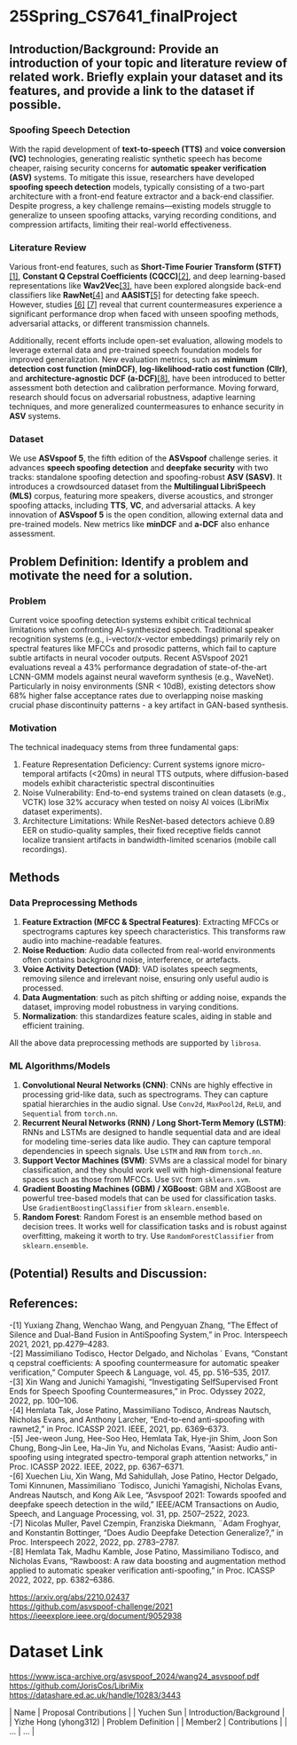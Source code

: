 # 25Spring_CS7641_finalProject
## Introduction/Background: Provide an introduction of your topic and literature review of related work. Briefly explain your dataset and its features, and provide a link to the dataset if possible.

### Spoofing Speech Detection

With the rapid development of **text-to-speech (TTS)** and **voice conversion (VC)** technologies, generating realistic synthetic speech has become cheaper, raising security concerns for **automatic speaker verification (ASV)** systems. To mitigate this issue, researchers have developed **spoofing speech detection** models, typically consisting of a two-part architecture with a front-end feature extractor and a back-end classifier. Despite progress, a key challenge remains—existing models struggle to generalize to unseen spoofing attacks, varying recording conditions, and compression artifacts, limiting their real-world effectiveness.

### Literature Review

Various front-end features, such as **Short-Time Fourier Transform (STFT)** [[1]](#anchor-1), **Constant Q Cepstral Coefficients (CQCC)**[[2]](#anchor-2), and deep learning-based representations like **Wav2Vec**[[3]](#anchor-3), have been explored alongside back-end classifiers like **RawNet**[[4]](#anchor-4) and **AASIST**[[5]](#anchor-5) for detecting fake speech. However, studies [[6]](#anchor-6) [[7]](#anchor-7) reveal that current countermeasures experience a significant performance drop when faced with unseen spoofing methods, adversarial attacks, or different transmission channels.

Additionally, recent efforts include open-set evaluation, allowing models to leverage external data and pre-trained speech foundation models for improved generalization. New evaluation metrics, such as **minimum detection cost function (minDCF)**, **log-likelihood-ratio cost function (Cllr)**, and **architecture-agnostic DCF (a-DCF)**[[8]](#anchor-8), have been introduced to better assessment both detection and calibration performance. Moving forward, research should focus on adversarial robustness, adaptive learning techniques, and more generalized countermeasures to enhance security in **ASV** systems.

### Dataset

We use **ASVspoof 5**, the  fifth edition of the **ASVspoof** challenge series. it advances **speech spoofing detection** and **deepfake security** with two tracks: standalone spoofing detection and spoofing-robust **ASV (SASV)**. It introduces a crowdsourced dataset from the **Multilingual LibriSpeech (MLS)** corpus, featuring more speakers, diverse acoustics, and stronger spoofing attacks, including **TTS**, **VC**, and adversarial attacks. A key innovation of **ASVspoof 5** is the open condition, allowing external data and pre-trained models. New metrics like **minDCF** and **a-DCF** also enhance assessment.

## Problem Definition: Identify a problem and motivate the need for a solution.
### Problem
Current voice spoofing detection systems exhibit critical technical limitations when confronting AI-synthesized speech. Traditional speaker recognition systems (e.g., i-vector/x-vector embeddings) primarily rely on spectral features like MFCCs and prosodic patterns, which fail to capture subtle artifacts in neural vocoder outputs. Recent ASVspoof 2021 evaluations reveal a 43% performance degradation of state-of-the-art LCNN-GMM models against neural waveform synthesis (e.g., WaveNet). Particularly in noisy environments (SNR < 10dB), existing detectors show 68% higher false acceptance rates due to overlapping noise masking crucial phase discontinuity patterns - a key artifact in GAN-based synthesis.

### Motivation
The technical inadequacy stems from three fundamental gaps:
1. Feature Representation Deficiency: Current systems ignore micro-temporal artifacts (<20ms) in neural TTS outputs, where diffusion-based models exhibit characteristic spectral discontinuities 
2. Noise Vulnerability: End-to-end systems trained on clean datasets (e.g., VCTK) lose 32% accuracy when tested on noisy AI voices (LibriMix dataset experiments).
3. Architecture Limitations: While ResNet-based detectors achieve 0.89 EER on studio-quality samples, their fixed receptive fields cannot localize transient artifacts in bandwidth-limited scenarios (mobile call recordings).

## Methods

### Data Preprocessing Methods
1. **Feature Extraction (MFCC & Spectral Features)**: Extracting MFCCs or spectrograms captures key speech characteristics. This transforms raw audio into machine-readable features.
2. **Noise Reduction**: Audio data collected from real-world environments often contains background noise, interference, or artefacts.
3. **Voice Activity Detection (VAD)**: VAD isolates speech segments, removing silence and irrelevant noise, ensuring only useful audio is processed.
4. **Data Augmentation**: such as pitch shifting or adding noise, expands the dataset, improving model robustness in varying conditions.
5. **Normalization**: this standardizes feature scales, aiding in stable and efficient training.

All the above data preprocessing methods are supported by `librosa`.

### ML Algorithms/Models

1. **Convolutional Neural Networks (CNN)**: CNNs are highly effective in processing grid-like data, such as spectrograms. They can capture spatial hierarchies in the audio signal. Use `Conv2d`, `MaxPool2d`, `ReLU`, and `Sequential` from `torch.nn`.
2. **Recurrent Neural Networks (RNN) / Long Short-Term Memory (LSTM)**: RNNs and LSTMs are designed to handle sequential data and are ideal for modeling time-series data like audio. They can capture temporal dependencies in speech signals. Use `LSTM` and `RNN` from `torch.nn`.
3. **Support Vector Machines (SVM)**: SVMs are a classical model for binary classification, and they should work well with high-dimensional feature spaces such as those from MFCCs. Use `SVC` from `sklearn.svm`.
4. **Gradient Boosting Machines (GBM) / XGBoost**: GBM and XGBoost are powerful tree-based models that can be used for classification tasks. Use `GradientBoostingClassifier` from `sklearn.ensemble`.
5. **Random Forest**: Random Forest is an ensemble method based on decision trees. It works well for classification tasks and is robust against overfitting, makeing it worth to try. Use `RandomForestClassifier` from `sklearn.ensemble`.

## (Potential) Results and Discussion: 

## References:

<div id="anchor-1">
  	-[1] Yuxiang Zhang, Wenchao Wang, and Pengyuan Zhang, “The Effect of Silence and Dual-Band Fusion in AntiSpoofing System,” in Proc. Interspeech 2021, 2021, pp.4279–4283.
</div>

<div id="anchor-2">
  	-[2] Massimiliano Todisco, Hector Delgado, and Nicholas ´ Evans, “Constant q cepstral coefficients: A spoofing countermeasure for automatic speaker verification,” Computer Speech & Language, vol. 45, pp. 516–535, 2017.
</div>

<div id="anchor-3">
  	-[3] Xin Wang and Junichi Yamagishi, “Investigating SelfSupervised Front Ends for Speech Spoofing Countermeasures,” in Proc. Odyssey 2022, 2022, pp. 100–106.
</div>

<div id="anchor-4">
    -[4] Hemlata Tak, Jose Patino, Massimiliano Todisco, Andreas Nautsch, Nicholas Evans, and Anthony Larcher, “End-to-end anti-spoofing with rawnet2,” in Proc. ICASSP 2021. IEEE, 2021, pp. 6369–6373.
</div>

<div id="anchor-5">
    -[5] Jee-weon Jung, Hee-Soo Heo, Hemlata Tak, Hye-jin Shim, Joon Son Chung, Bong-Jin Lee, Ha-Jin Yu, and Nicholas Evans, “Aasist: Audio anti-spoofing using integrated spectro-temporal graph attention networks,” in Proc. ICASSP 2022. IEEE, 2022, pp. 6367–6371.
</div>

<div id="anchor-6">
    -[6] Xuechen Liu, Xin Wang, Md Sahidullah, Jose Patino, Hector Delgado, Tomi Kinnunen, Massimiliano ´Todisco, Junichi Yamagishi, Nicholas Evans, Andreas Nautsch, and Kong Aik Lee, “Asvspoof 2021: Towards spoofed and deepfake speech detection in the wild,” IEEE/ACM Transactions on Audio, Speech, and Language Processing, vol. 31, pp. 2507–2522, 2023.
</div>

<div id="anchor-7">
    -[7] Nicolas Muller, Pavel Czempin, Franziska Diekmann, ¨Adam Froghyar, and Konstantin Bottinger, “Does Audio Deepfake Detection Generalize?,” in Proc. Interspeech 2022, 2022, pp. 2783–2787.
</div>

<div id="anchor-8">
    -[8] Hemlata Tak, Madhu Kamble, Jose Patino, Massimiliano Todisco, and Nicholas Evans, “Rawboost: A raw data boosting and augmentation method applied to automatic speaker verification anti-spoofing,” in Proc. ICASSP 2022, 2022, pp. 6382–6386.
</div>

https://arxiv.org/abs/2210.02437   
https://github.com/asvspoof-challenge/2021   
https://ieeexplore.ieee.org/document/9052938   

# Dataset Link
https://www.isca-archive.org/asvspoof_2024/wang24_asvspoof.pdf   
https://github.com/JorisCos/LibriMix   
https://datashare.ed.ac.uk/handle/10283/3443   

| Name    | Proposal Contributions |
| Yuchen Sun | Introduction/Background |
| Yizhe Hong (yhong312) | Problem Definition |
| Member2 | Contributions         |
| …       | …                      |

